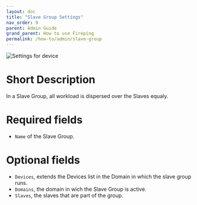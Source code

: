 ```yaml
---
layout: doc
title: "Slave Group Settings"
nav_order: 9
parent: Admin Guide
grand_parent: How to use Fireping
permalink: /how-to/admin/slave-group
---
```


![Settings for device](/assets/img/slave_group_settings.png)

# Short Description
In a Slave Group, all workload is dispersed over the Slaves equaly.

# Required fields
- `Name` of the Slave Group.

# Optional fields
- `Devices`, extends the Devices list in the Domain in which the slave group runs.
- `Domains`, the domain in wich the Slave Group is active.
- `Slaves`, the slaves that are part of the group.
